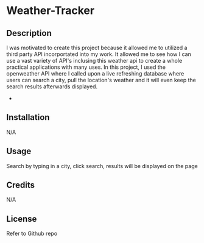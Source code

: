 # Weather-Tracker

## Description


I was motivated to create this project because it allowed me to utilized a third party API incorportated into my work. It allowed me to see how I can use a vast variety of API's inclusing this weather api to create a whole practical applications with many uses. In this project, I used the openweather API where I called upon a live refreshing database where users can search a city, pull the location's weather and it will even keep the search results afterwards displayed.


-
## Installation
N/A


## Usage

Search by typing in a city, click search, results will be displayed on the page

   
   

    

## Credits

N/A

## License
Refer to Github repo